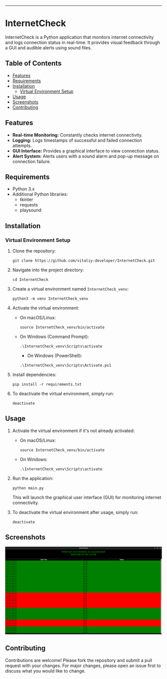 ---

# InternetCheck

InternetCheck is a Python application that monitors internet connectivity and logs connection status in real-time. It provides visual feedback through a GUI and audible alerts using sound files.

## Table of Contents
- [Features](#features)
- [Requirements](#requirements)
- [Installation](#installation)
  - [Virtual Environment Setup](#virtual-environment-setup)
- [Usage](#usage)
- [Screenshots](#screenshots)
- [Contributing](#contributing)

## Features
- **Real-time Monitoring:** Constantly checks internet connectivity.
- **Logging:** Logs timestamps of successful and failed connection attempts.
- **GUI Interface:** Provides a graphical interface to view connection status.
- **Alert System:** Alerts users with a sound alarm and pop-up message on connection failure.

## Requirements
- Python 3.x
- Additional Python libraries:
  - tkinter
  - requests
  - playsound

## Installation

### Virtual Environment Setup

1. Clone the repository:
   ```
   git clone https://github.com/vitaliy-developer/InternetCheck.git
   ```
   
2. Navigate into the project directory:
   ```
   cd InternetCheck
   ```
   
3. Create a virtual environment named `InternetCheck_venv`:
   ```
   python3 -m venv InternetCheck_venv
   ```
   
4. Activate the virtual environment:
   - On macOS/Linux:
     ```
     source InternetCheck_venv/bin/activate
     ```
   - On Windows (Command Prompt):
     ```
     .\InternetCheck_venv\Scripts\activate
     ```
     - On Windows (PowerShell):
     ```
     .\InternetCheck_venv\Scripts\Activate.ps1
     ```

5. Install dependencies:
   ```
   pip install -r requirements.txt
   ```

6. To deactivate the virtual environment, simply run:
   ```
   deactivate
   ```

## Usage
1. Activate the virtual environment if it's not already activated:
   - On macOS/Linux:
     ```
     source InternetCheck_venv/bin/activate
     ```
   - On Windows:
     ```
     .\InternetCheck_venv\Scripts\activate
     ```
     
2. Run the application:
   ```
   python main.py
   ```
   This will launch the graphical user interface (GUI) for monitoring internet connectivity.

3. To deactivate the virtual environment after usage, simply run:
   ```
   deactivate
   ```

## Screenshots
![alt text](https://github.com/vitaliy-developer/InternetCheck/blob/main/image.png)

## Contributing
Contributions are welcome! Please fork the repository and submit a pull request with your changes. For major changes, please open an issue first to discuss what you would like to change.

